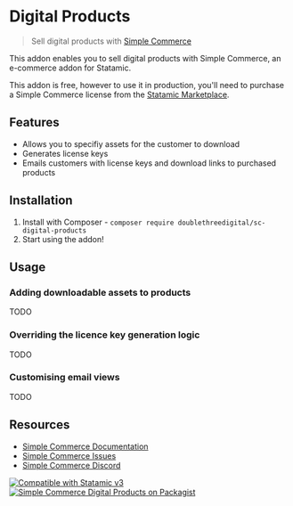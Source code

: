 # Digital Products
> Sell digital products with [Simple Commerce](https://github.com/doublethreedigital/simple-commerce)

This addon enables you to sell digital products with Simple Commerce, an e-commerce addon for Statamic.

This addon is free, however to use it in production, you'll need to purchase a Simple Commerce license from the [Statamic Marketplace](https://statamic.com/addons/double-three-digital/simple-commerce).

## Features
* Allows you to specifiy assets for the customer to download
* Generates license keys
* Emails customers with license keys and download links to purchased products

## Installation
1. Install with Composer - `composer require doublethreedigital/sc-digital-products`
2. Start using the addon!

## Usage
### Adding downloadable assets to products
TODO

### Overriding the licence key generation logic
TODO

### Customising email views
TODO

## Resources
* [Simple Commerce Documentation](https://doublethree.digital/simple-commerce/about)
* [Simple Commerce Issues](https://github.com/doublethreedigital/simple-commerce/issues)
* [Simple Commerce Discord](https://discord.gg/P3ACYf9)

<p>
<a href="https://statamic.com"><img src="https://img.shields.io/badge/Statamic-3.0+-FF269E?style=for-the-badge" alt="Compatible with Statamic v3"></a>
<a href="https://packagist.org/packages/doublethreedigital/sc-digital-products/stats"><img src="https://img.shields.io/packagist/v/doublethreedigital/sc-digital-products?style=for-the-badge" alt="Simple Commerce Digital Products on Packagist"></a>
</p>
